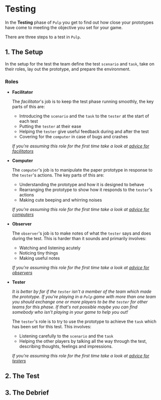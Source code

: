 # Testing

In the **Testing** phase of `Pulp` you get to find out how close your prototypes have come to meeting the objective you set for your game.

There are three steps to a test in `Pulp`.

## 1. The Setup

In the setup for the test the team define the test `scenario` and `task`, take on their roles, lay out the prototype, and prepare the environment.

### Roles

* **Facilitator**

  The *facilitator*'s job is to keep the test phase running smoothly, the key parts of this are:
  - Introducing the `scenario` and the `task` to the `tester` at the start of each test
  - Putting the `tester` at their ease
  - Helping the `tester` give useful feedback during and after the test
  - Covering for the `computer` in case of bugs and crashes

  *If you're assuming this role for the first time take a look at [advice for facilitators](./advice-for-facilitators.md)*

* **Computer**

  The `computer`'s job is to manipulate the paper prototype in response to the `tester`'s actions. The key parts of this are:
  - Understanding the prototype and how it is designed to behave
  - Rearranging the prototype to show how it responds to the `tester`'s actions
  - Making cute beeping and whirring noises

  *If you're assuming this role for the first time take a look at [advice for computers](./advice-for-computers.md)*

* **Observer**

  The `observer`'s job is to make notes of what the `tester` says and does during the test. This is harder than it sounds and primarily involves:
  - Watching and listening acutely
  - Noticing tiny things
  - Making useful notes

  *If you're assuming this role for the first time take a look at [advice for observers](./advice-for-observers.md)*

* **Tester**

  *It is better by far if the `tester` isn't a member of the team which made the prototype. If you're playing in a `Pulp` game with more than one team you should exchange one or more players to be the  `tester` for other teams for this phase. If that's not possible maybe you can find somebody who isn't playing in your game to help you out!*

  The `tester`'s role is to try to use the prototype to achieve the `task` which has been set for this test. This involves:
  - Listening carefully to the `scenario` and the `task`
  - Helping the other players by talking all the way through the test, describing thoughts, feelings and impressions.

  *If you're assuming this role for the first time take a look at [advice for testers](./advice-for-testers.md)*


## 2. The Test

## 3. The Debrief
